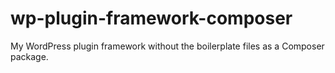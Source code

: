wp-plugin-framework-composer
============================

My WordPress plugin framework without the boilerplate files as a Composer package.
